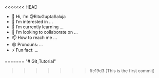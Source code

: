 <<<<<<< HEAD
- 👋 Hi, I’m @RituGuptaSaluja
- 👀 I’m interested in ...
- 🌱 I’m currently learning ...
- 💞️ I’m looking to collaborate on ...
- 📫 How to reach me ...
- 😄 Pronouns: ...
- ⚡ Fun fact: ...

<!---
RituGuptaSaluja/RituGuptaSaluja is a ✨ special ✨ repository because its `README.md` (this file) appears on your GitHub profile.
You can click the Preview link to take a look at your changes.
--->
=======
"# Git_Tutorial" 
>>>>>>> ffc19d3 (This is the first commit)
